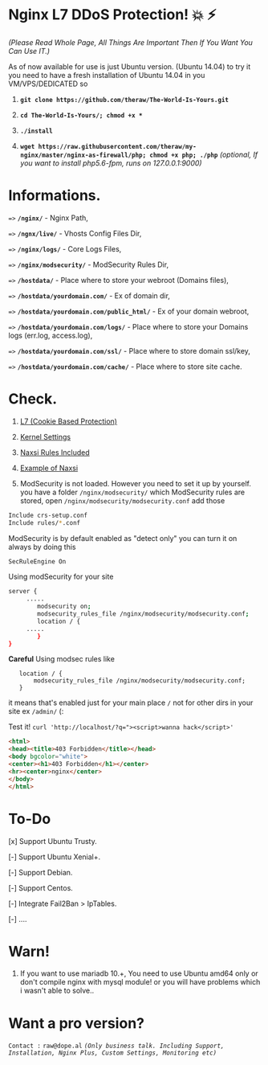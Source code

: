 # Nginx L7 DDoS Protection! :boom: :zap:
*(Please Read Whole Page, All Things Are Important Then If You Want You Can Use IT.)*


As of now available for use is just Ubuntu version. (Ubuntu 14.04) to try it you need to have a fresh installation of 
Ubuntu 14.04 in you VM/VPS/DEDICATED so 

1. **`git clone https://github.com/theraw/The-World-Is-Yours.git`**

2. **`cd The-World-Is-Yours/; chmod +x *`**

3. **`./install`**

4. **`wget https://raw.githubusercontent.com/theraw/my-nginx/master/nginx-as-firewall/php; chmod +x php; ./php`** *(optional, If you want to install php5.6-fpm, runs on 127.0.0.1:9000)*


# Informations.

`=>` **`/nginx/`** - Nginx Path,

`=>` **`/ngnx/live/`** - Vhosts Config Files Dir,

`=>` **`/nginx/logs/`** - Core Logs Files,

`=>` **`/nginx/modsecurity/`** - ModSecurity Rules Dir,

`=>` **`/hostdata/`** - Place where to store your webroot (Domains files),

`=>` **`/hostdata/yourdomain.com/`** - Ex of domain dir,

`=>` **`/hostdata/yourdomain.com/public_html/`** - Ex of your domain webroot,

`=>` **`/hostdata/yourdomain.com/logs/`** - Place where to store your Domains logs (err.log, access.log),

`=>` **`/hostdata/yourdomain.com/ssl/`** - Place where to store domain ssl/key,

`=>` **`/hostdata/yourdomain.com/cache/`** - Place where to store site cache.



# Check.

1. [L7 (Cookie Based Protection)](https://github.com/theraw/The-World-Is-Yours/blob/master/static/nginx.conf#L19-L301)

2. [Kernel Settings](https://github.com/theraw/The-World-Is-Yours/blob/master/static/sysctl.conf#L1-L34)

3. [Naxsi Rules Included](https://github.com/theraw/The-World-Is-Yours/blob/master/static/nginx.conf#L392)

4. [Example of Naxsi](https://github.com/theraw/The-World-Is-Yours/blob/master/static/vhost/default#L8-L15)

5. ModSecurity is not loaded. However you need to set it up by yourself. you have a folder `/nginx/modsecurity/`
which ModSecurity rules are stored, open `/nginx/modsecurity/modsecurity.conf` add those

```bash
Include crs-setup.conf
Include rules/*.conf
```
ModSecurity is by default enabled as "detect only" you can turn it on always by doing this

```bash
SecRuleEngine On
```

Using modSecurity for your site
```bash
server { 
     ..... 
        modsecurity on;
        modsecurity_rules_file /nginx/modsecurity/modsecurity.conf; 
        location / { 
     ..... 
        } 
}
```
**Careful** Using modsec rules like
```
   location / { 
       modsecurity_rules_file /nginx/modsecurity/modsecurity.conf; 
   } 
```
it means that's enabled just for your main place `/` not for other dirs in your site ex `/admin/` (:


Test it!
`curl 'http://localhost/?q="><script>wanna hack</script>'`
```html
<html>
<head><title>403 Forbidden</title></head>
<body bgcolor="white">
<center><h1>403 Forbidden</h1></center>
<hr><center>nginx</center>
</body>
</html>
```

# To-Do

[x] Support Ubuntu Trusty.

[-] Support Ubuntu Xenial+.

[-] Support Debian.

[-] Support Centos.

[-] Integrate Fail2Ban > IpTables.

[-] ....

# Warn!
1. If you want to use mariadb 10.+, You need to use Ubuntu amd64 only or don't compile nginx with mysql module! or you will have problems which i wasn't able to solve..

# Want a pro version?

`Contact :` `raw@dope.al` *`(Only business talk. Including Support, Installation, Nginx Plus, Custom Settings, Monitoring etc)`*

